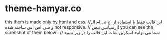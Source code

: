 # theme-hamyar.co
this them is made only by html and css.   //این قالب فقط با استفاده از اچ تی ام ال و سی اس اس ساخته شده
not responsive. // رسپانس نیس!!
you can see the screnshot of them below :  // شما می توانید اسکرین شات این قالب را در زیر ببینید 

